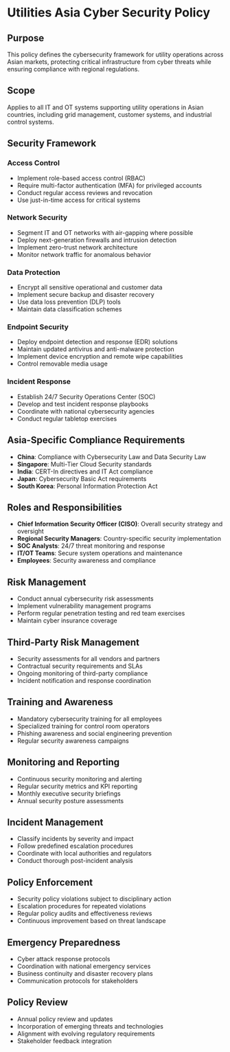 # Utilities Asia Cyber Security Policy

## Purpose
This policy defines the cybersecurity framework for utility operations across Asian markets, protecting critical infrastructure from cyber threats while ensuring compliance with regional regulations.

## Scope
Applies to all IT and OT systems supporting utility operations in Asian countries, including grid management, customer systems, and industrial control systems.

## Security Framework

### Access Control
- Implement role-based access control (RBAC)
- Require multi-factor authentication (MFA) for privileged accounts
- Conduct regular access reviews and revocation
- Use just-in-time access for critical systems

### Network Security
- Segment IT and OT networks with air-gapping where possible
- Deploy next-generation firewalls and intrusion detection
- Implement zero-trust network architecture
- Monitor network traffic for anomalous behavior

### Data Protection
- Encrypt all sensitive operational and customer data
- Implement secure backup and disaster recovery
- Use data loss prevention (DLP) tools
- Maintain data classification schemes

### Endpoint Security
- Deploy endpoint detection and response (EDR) solutions
- Maintain updated antivirus and anti-malware protection
- Implement device encryption and remote wipe capabilities
- Control removable media usage

### Incident Response
- Establish 24/7 Security Operations Center (SOC)
- Develop and test incident response playbooks
- Coordinate with national cybersecurity agencies
- Conduct regular tabletop exercises

## Asia-Specific Compliance Requirements
- **China**: Compliance with Cybersecurity Law and Data Security Law
- **Singapore**: Multi-Tier Cloud Security standards
- **India**: CERT-In directives and IT Act compliance
- **Japan**: Cybersecurity Basic Act requirements
- **South Korea**: Personal Information Protection Act

## Roles and Responsibilities
- **Chief Information Security Officer (CISO)**: Overall security strategy and oversight
- **Regional Security Managers**: Country-specific security implementation
- **SOC Analysts**: 24/7 threat monitoring and response
- **IT/OT Teams**: Secure system operations and maintenance
- **Employees**: Security awareness and compliance

## Risk Management
- Conduct annual cybersecurity risk assessments
- Implement vulnerability management programs
- Perform regular penetration testing and red team exercises
- Maintain cyber insurance coverage

## Third-Party Risk Management
- Security assessments for all vendors and partners
- Contractual security requirements and SLAs
- Ongoing monitoring of third-party compliance
- Incident notification and response coordination

## Training and Awareness
- Mandatory cybersecurity training for all employees
- Specialized training for control room operators
- Phishing awareness and social engineering prevention
- Regular security awareness campaigns

## Monitoring and Reporting
- Continuous security monitoring and alerting
- Regular security metrics and KPI reporting
- Monthly executive security briefings
- Annual security posture assessments

## Incident Management
- Classify incidents by severity and impact
- Follow predefined escalation procedures
- Coordinate with local authorities and regulators
- Conduct thorough post-incident analysis

## Policy Enforcement
- Security policy violations subject to disciplinary action
- Escalation procedures for repeated violations
- Regular policy audits and effectiveness reviews
- Continuous improvement based on threat landscape

## Emergency Preparedness
- Cyber attack response protocols
- Coordination with national emergency services
- Business continuity and disaster recovery plans
- Communication protocols for stakeholders

## Policy Review
- Annual policy review and updates
- Incorporation of emerging threats and technologies
- Alignment with evolving regulatory requirements
- Stakeholder feedback integration